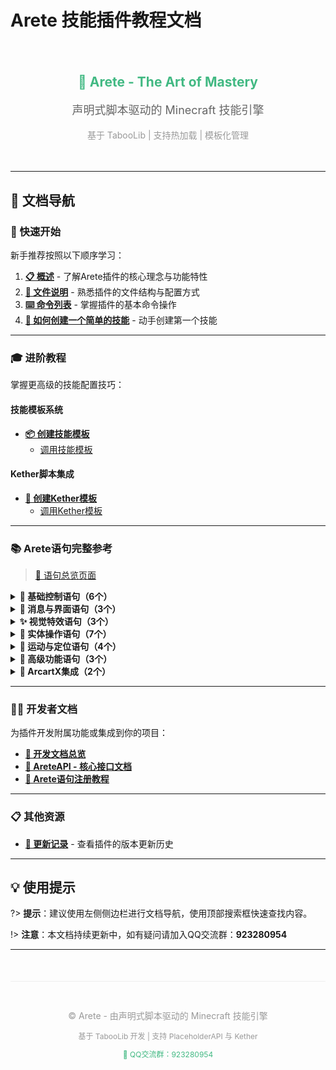 # Arete 技能插件教程文档

<div style="text-align: center; padding: 20px 0;">
  <h2 style="color: #42b983;">🎴 Arete - The Art of Mastery</h2>
  <p style="font-size: 18px; color: #666;">声明式脚本驱动的 Minecraft 技能引擎</p>
  <p style="color: #999;">基于 TabooLib | 支持热加载 | 模板化管理</p>
</div>

---

## 📖 文档导航

### 🚀 快速开始

新手推荐按照以下顺序学习：

1. **[📋 概述](概述.md)** - 了解Arete插件的核心理念与功能特性
2. **[📁 文件说明](文件说明.md)** - 熟悉插件的文件结构与配置方式
3. **[⌨️ 命令列表](命令列表.md)** - 掌握插件的基本命令操作
4. **[🎯 如何创建一个简单的技能](如何创建一个简单的技能.md)** - 动手创建第一个技能

---

### 🎓 进阶教程

掌握更高级的技能配置技巧：

#### 技能模板系统
- **[📦 创建技能模板](如何创建一个简单的技能模板/index.md)**
  - [调用技能模板](如何创建一个简单的技能模板/如何在技能配置中调用该模板.md)

#### Kether脚本集成
- **[🔧 创建Kether模板](如何创建一个简单的Kether模板/index.md)**
  - [调用Kether模板](如何创建一个简单的Kether模板/如何在技能配置中调用Kether模板.md)

---

### 📚 Arete语句完整参考

> [📑 语句总览页面](「Arete语句（Statement）」/index.md)

<details>
<summary><b>🔧 基础控制语句（6个）</b></summary>

- [🧰 var - 定义与覆盖变量](「Arete语句（Statement）」/var—定义_覆盖上下文变量.md)
- [⚖️ if - 条件判断](「Arete语句（Statement）」/⚖️if—条件判断语句.md)
- [🧠 ifchain - 多分支条件](「Arete语句（Statement）」/ifchain—多分支条件执行_case…else链.md)
- [🔁 for - 循环语句](「Arete语句（Statement）」/for—计次数_区间循环_临时变量.md)
- [🎲 random - 随机执行](「Arete语句（Statement）」/random—按权重随机执行一个子块.md)
- [⏳ delay - 延迟执行](「Arete语句（Statement）」/⏳delay—延迟执行后续语句.md)

</details>

<details>
<summary><b>💬 消息与界面语句（3个）</b></summary>

- [🗨️ message - 发送消息](「Arete语句（Statement）」/️message—发送消息语句.md)
- [📢 nearby-message - 范围消息](「Arete语句（Statement）」/nearby-message—向附近玩家发送消息.md)
- [🪶 title - 标题与副标题](「Arete语句（Statement）」/title—显示标题与副标题.md)

</details>

<details>
<summary><b>✨ 视觉特效语句（3个）</b></summary>

- [🌌 particle - 粒子特效](「Arete语句（Statement）」/particle—粒子特效语句.md)
- [🌈 bedrockparticle - 基岩粒子](「Arete语句（Statement）」/bedrockparticle—播放基岩粒子特效.md)
- [🔊 sound - 音效播放](「Arete语句（Statement）」/sound—播放音效.md)

</details>

<details>
<summary><b>🎯 实体操作语句（7个）</b></summary>

- [🎯 target-entity - 选取实体](「Arete语句（Statement）」/target-entity—范围选取实体_写入上下文变量.md)
- [🗡️ damage - 造成伤害](「Arete语句（Statement）」/️damage—造成伤害.md)
- [🧪 effect - 药水效果](「Arete语句（Statement）」/effect—施加药水效果.md)
- [🍞 hunger-cost - 扣除饱食度](「Arete语句（Statement）」/hunger-cost—扣除饱食度.md)
- [💨 velocity - 设置速度](「Arete语句（Statement）」/velocity—设置实体速度_冲刺击退.md)
- [💥 knockback - 击退目标](「Arete语句（Statement）」/knockback—按方向击退目标_震退敌人.md)
- [🗑 despawn - 移除实体](「Arete语句（Statement）」/despawn—移除实体_清理载体.md)

</details>

<details>
<summary><b>🚀 运动与定位语句（4个）</b></summary>

- [🎯 raycast - 射线检测](「Arete语句（Statement）」/raycast—获取视线命中点_命中实体指针.md)
- [🧭 move - 平滑移动](「Arete语句（Statement）」/move—平滑移动实体_插值位移（含缓动）.md)
- [🚀 move-accel - 加速推进](「Arete语句（Statement）」/move-accel—加速度推进_追踪位移（限速可控）.md)
- [🌀 nurbs - NURBS曲线生成](「Arete语句（Statement）」/nurbs—三维曲线采样语句（NURBS曲线生成）.md)

</details>

<details>
<summary><b>🔨 高级功能语句（3个）</b></summary>

- [🛡️ armorstand - 盔甲架操作](「Arete语句（Statement）」/️armorstand—生成与驱动隐形盔甲架（可穿物、可运动）.md)
- [🧾 command - 执行指令](「Arete语句（Statement）」/command—控制台执行指令_支持占位符.md)
- [🐉 mm-cast - MythicMobs集成](「Arete语句（Statement）」/mm-cast—调用MythicMobs技能_触发外部连锁.md)

</details>

<details>
<summary><b>🎨 ArcartX集成（2个）</b></summary>

- [🦋 arcartx-model - 实体模型](「Arete语句（Statement）」/arcartx-model—设置ArcartX实体模型.md)
- [🐺 arcartx-anim - 动画播放](「Arete语句（Statement）」/arcartx-anim—播放ArcartX动画.md)

</details>

---

### 👨‍💻 开发者文档

为插件开发附属功能或集成到你的项目：

- **[🔌 开发文档总览](附属开发以及对应API/index.md)**
- **[🧩 AreteAPI - 核心接口文档](附属开发以及对应API/AreteAPI—技能系统核心接口文档.md)**
- **[📝 Arete语句注册教程](附属开发以及对应API/Arete语句注册教程（StatementRegistryGuide）.md)**

---

### 📋 其他资源

- **[📝 更新记录](更新记录.md)** - 查看插件的版本更新历史

---

## 💡 使用提示

?> **提示**：建议使用左侧侧边栏进行文档导航，使用顶部搜索框快速查找内容。

!> **注意**：本文档持续更新中，如有疑问请加入QQ交流群：**923280954**

---

<div style="text-align: center; padding: 30px 0; color: #999; border-top: 1px solid #eee; margin-top: 50px;">
  <p style="font-size: 14px;">© Arete - 由声明式脚本驱动的 Minecraft 技能引擎</p>
  <p style="font-size: 12px;">基于 TabooLib 开发 | 支持 PlaceholderAPI 与 Kether</p>
  <p style="font-size: 12px; margin-top: 10px;">
    <a href="#" style="color: #42b983; text-decoration: none;">📱 QQ交流群：923280954</a>
  </p>
</div>
